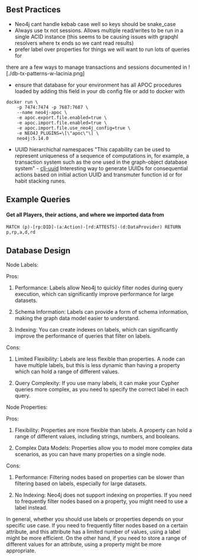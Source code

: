 ## Best Practices
- Neo4j cant handle kebab case well so keys should be snake_case
- Always use tx not sessions. Allows multiple read/writes to be run in a single ACID instance (this seems to be causing issues with grapqhl resolvers where tx ends so we cant read results)
- prefer label over properties for things we will want to run lots of queries for

there are a few ways to manage transactions and sessions documented in 
![./db-tx-patterns-w-lacinia.png]
- ensure that database for your environment has all APOC procedures loaded by adding this field in your db config file or add to docker with
```
docker run \
    -p 7474:7474 -p 7687:7687 \
    --name neo4j-apoc \
    -e apoc.export.file.enabled=true \
    -e apoc.import.file.enabled=true \
    -e apoc.import.file.use_neo4j_config=true \
    -e NEO4J_PLUGINS=\[\"apoc\"\] \
    neo4j:5.14.0
```
- UUID hierarchichal namespaces "This capability can be used to represent uniqueness of a sequence of computations in, for example, a transaction system such as the one used in the graph-object database system" - [clj-uuid](https://github.com/danlentz/clj-uuid#hierarchical-namespace) Interesting way to generate UUIDs for consequential actions based on initial action UUID and transmuter function id or for habit stacking runes.

## Example Queries
#### Get all Players, their actions, and where we imported data from 
```cypher
MATCH (p)-[rp:DID]-(a:Action)-[rd:ATTESTS]-(d:DataProvider) RETURN p,rp,a,d,rd
```


## Database Design
Node Labels:

Pros:

1. Performance: Labels allow Neo4j to quickly filter nodes during query execution, which can significantly improve performance for large datasets.

2. Schema Information: Labels can provide a form of schema information, making the graph data model easier to understand.

3. Indexing: You can create indexes on labels, which can significantly improve the performance of queries that filter on labels.

Cons:

1. Limited Flexibility: Labels are less flexible than properties. A node can have multiple labels, but this is less dynamic than having a property which can hold a range of different values.

2. Query Complexity: If you use many labels, it can make your Cypher queries more complex, as you need to specify the correct label in each query.

Node Properties:

Pros:

1. Flexibility: Properties are more flexible than labels. A property can hold a range of different values, including strings, numbers, and booleans.

2. Complex Data Models: Properties allow you to model more complex data scenarios, as you can have many properties on a single node.

Cons:

1. Performance: Filtering nodes based on properties can be slower than filtering based on labels, especially for large datasets.

2. No Indexing: Neo4j does not support indexing on properties. If you need to frequently filter nodes based on a property, you might need to use a label instead.

In general, whether you should use labels or properties depends on your specific use case. If you need to frequently filter nodes based on a certain attribute, and this attribute has a limited number of values, using a label might be more efficient. On the other hand, if you need to store a range of different values for an attribute, using a property might be more appropriate.
